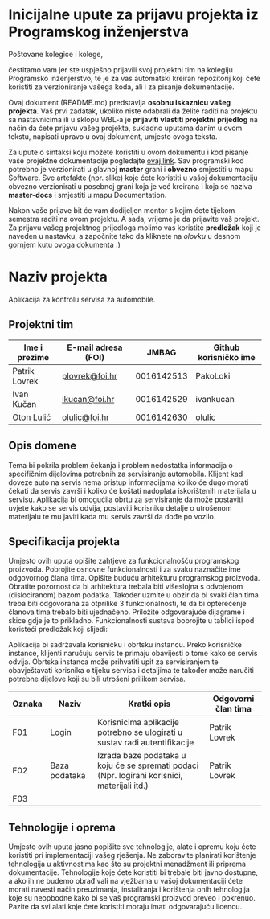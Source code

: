 # Inicijalne upute za prijavu projekta iz Programskog inženjerstva

Poštovane kolegice i kolege, 

čestitamo vam jer ste uspješno prijavili svoj projektni tim na kolegiju Programsko inženjerstvo, te je za vas automatski kreiran repozitorij koji ćete koristiti za verzioniranje vašega koda, ali i za pisanje dokumentacije.

Ovaj dokument (README.md) predstavlja **osobnu iskaznicu vašeg projekta**. Vaš prvi zadatak, ukoliko niste odabrali da želite raditi na projektu sa nastavnicima ili u sklopu WBL-a je **prijaviti vlastiti projektni prijedlog** na način da ćete prijavu vašeg projekta, sukladno uputama danim u ovom tekstu, napisati upravo u ovaj dokument, umjesto ovoga teksta.

Za upute o sintaksi koju možete koristiti u ovom dokumentu i kod pisanje vaše projektne dokumentacije pogledajte [ovaj link](https://guides.github.com/features/mastering-markdown/).
Sav programski kod potrebno je verzionirati u glavnoj **master** grani i **obvezno** smjestiti u mapu Software. Sve artefakte (npr. slike) koje ćete koristiti u vašoj dokumentaciju obvezno verzionirati u posebnoj grani koja je već kreirana i koja se naziva **master-docs** i smjestiti u mapu Documentation.

Nakon vaše prijave bit će vam dodijeljen mentor s kojim ćete tijekom semestra raditi na ovom projektu. A sada, vrijeme je da prijavite vaš projekt. Za prijavu vašeg projektnog prijedloga molimo vas koristite **predložak** koji je naveden u nastavku, a započnite tako da kliknete na *olovku* u desnom gornjem kutu ovoga dokumenta :) 

# Naziv projekta
Aplikacija za kontrolu servisa za automobile.

## Projektni tim

Ime i prezime | E-mail adresa (FOI) | JMBAG | Github korisničko ime
------------  | ------------------- | ----- | ---------------------
Patrik Lovrek | plovrek@foi.hr | 0016142513 | PakoLoki
Ivan Kučan | ikucan@foi.hr | 0016142529 | ivankucan
Oton Lulić | olulic@foi.hr | 0016142630 | olulic

## Opis domene
Tema bi pokrila problem čekanja i problem nedostatka informacija o specifičnim dijelovima potrebnih za servisiranje automobila. Klijent kad doveze auto na servis nema pristup informacijama koliko će dugo morati čekati da servis završi i koliko će koštati nadoplata iskorištenih materijala u servisu. Aplikacija bi omogućila obrtu za servisiranje da može postaviti uvjete kako se servis odvija, postaviti korisniku detalje o utrošenom materijalu te mu javiti kada mu servis završi da dođe po vozilo. 

## Specifikacija projekta
Umjesto ovih uputa opišite zahtjeve za funkcionalnošću programskog proizvoda. Pobrojite osnovne funkcionalnosti i za svaku naznačite ime odgovornog člana tima. Opišite buduću arhitekturu programskog proizvoda. Obratite pozornost da bi arhitektura trebala biti višeslojna s odvojenom (dislociranom) bazom podatka. Također uzmite u obzir da bi svaki član tima treba biti odgovorana za otprilike 3 funkcionalnosti, te da bi opterećenje članova tima trebalo biti ujednačeno. Priložite odgovarajuće dijagrame i skice gdje je to prikladno. Funkcionalnosti sustava bobrojite u tablici ispod koristeći predložak koji slijedi:

Aplikacija bi sadržavala korisničku i obrtsku instancu. Preko korisničke instance, klijenti naručuju servis te primaju obavijesti o tome kako se servis odvija. Obrtska instanca može prihvatiti upit za servisiranjem te obavještavati korisnika o tijeku servisa i detaljima te također može naručiti potrebne dijelove koji su bili utrošeni prilikom servisa. 

Oznaka | Naziv | Kratki opis | Odgovorni član tima
------ | ----- | ----------- | -------------------
F01 | Login | Korisnicima aplikacije potrebno se ulogirati u sustav radi autentifikacije | Patrik Lovrek
F02 | Baza podataka | Izrada baze podataka u koju će se spremati podaci (Npr. logirani korisnici, materijali itd.) | Patrik Lovrek
F03 | 

## Tehnologije i oprema
Umjesto ovih uputa jasno popišite sve tehnologije, alate i opremu koju ćete koristiti pri implementaciji vašeg rješenja. Ne zaboravite planirati korištenje tehnologija u aktivnostima kao što su projektni menadžment ili priprema dokumentacije. Tehnologije koje ćete koristiti bi trebale biti javno dostupne, a ako ih ne budemo obrađivali na vježbama u vašoj dokumentaciji ćete morati navesti način preuzimanja, instaliranja i korištenja onih tehnologija koje su neopbodne kako bi se vaš programski proizvod preveo i pokrenuo. Pazite da svi alati koje ćete koristiti moraju imati odgovarajuću licencu.
